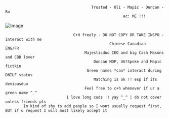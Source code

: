                                           Trusted - Oli - Mapic - Duncan - Ru
                                                        ac: ME !!!
                                                     
![Image](https://github.com/user-attachments/assets/bcb16337-547e-420b-82c3-cc2996bc59d9)

                                  C+H freely - DO NOT COPY OR TAKE INSPO - interact with me 
                                                  Chinese Canadian - ENG/FR
                                       Majesticduo CEO and big Cash Masons and CBD lover
                                           Duncan MDP, UU!Spoke and Mapic fictkin 
                                        Green names *can* interact during DNIUF status 
                                           Matching is ok !! esp if its deviousduo
                                       Feel free to c+h whenever if ur a green name ^_^
                               I love long cuds !! yay ^_^ | do not cover unless friends pls
            Im kind of shy to add people so I wont usually request first, BUT if u request I will most likely accept it
        
